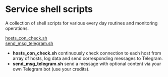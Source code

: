 # Service shell scripts
A collection of shell scripts for various every day routines and monitoring operations.

[hosts_con_check.sh](#hosts_con_check-sh)<br>
[send_msg_telegram.sh](#send_msg_telegram-sh)<br>

* **hosts_con_check.sh** continuously check connection to each host from array of hosts, log data and send corresponding messages to Telegram.
* **send_msg_telegram.sh** send a message with optional content via your own Telegram bot (use your credits).
